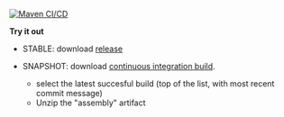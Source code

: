 [![Maven CI/CD](https://github.com/storydoc-io/fabric/actions/workflows/main.yml/badge.svg)](https://github.com/storydoc-io/fabric/actions/workflows/main.yml)

**Try it out**

- STABLE: download [release](https://github.com/storydoc-io/fabric/releases)

- SNAPSHOT: download [continuous integration build](https://github.com/storydoc-io/fabric/actions?query=is%3Asuccess). 
  - select the latest succesful build (top of the list, with most recent commit message)
  - Unzip the "assembly" artifact   
 
